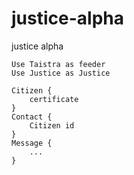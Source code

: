 # justice-alpha
justice alpha

```
Use Taistra as feeder
Use Justice as Justice

Citizen {
    certificate
}
Contact {
    Citizen id
}
Message {
    ...
}
```
